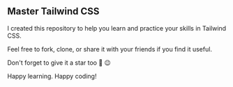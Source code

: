 ## **Master Tailwind CSS**

I created this repository to help you learn and practice your skills in Tailwind CSS.

Feel free to fork, clone, or share it with your friends if you find it useful.

Don't forget to give it a star too 💫 😉

Happy learning. Happy coding!
